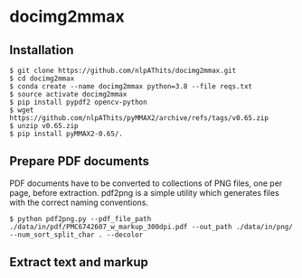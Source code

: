 # docimg2mmax

## Installation
```
$ git clone https://github.com/nlpAThits/docimg2mmax.git
$ cd docimg2mmax
$ conda create --name docimg2mmax python=3.8 --file reqs.txt
$ source activate docimg2mmax
$ pip install pypdf2 opencv-python
$ wget https://github.com/nlpAThits/pyMMAX2/archive/refs/tags/v0.65.zip
$ unzip v0.65.zip
$ pip install pyMMAX2-0.65/.
```
## Prepare PDF documents
PDF documents have to be converted to collections of PNG files, one per page, before extraction. pdf2png is a simple utility which generates files with the correct naming conventions.
```
$ python pdf2png.py --pdf_file_path ./data/in/pdf/PMC6742607_w_markup_300dpi.pdf --out_path ./data/in/png/ --num_sort_split_char . --decolor
```

## Extract text and markup
